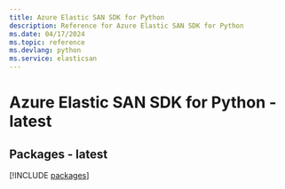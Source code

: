 ```yaml
---
title: Azure Elastic SAN SDK for Python
description: Reference for Azure Elastic SAN SDK for Python
ms.date: 04/17/2024
ms.topic: reference
ms.devlang: python
ms.service: elasticsan
---
```

# Azure Elastic SAN SDK for Python - latest
## Packages - latest
[!INCLUDE [packages](elastic-san-index.md)]